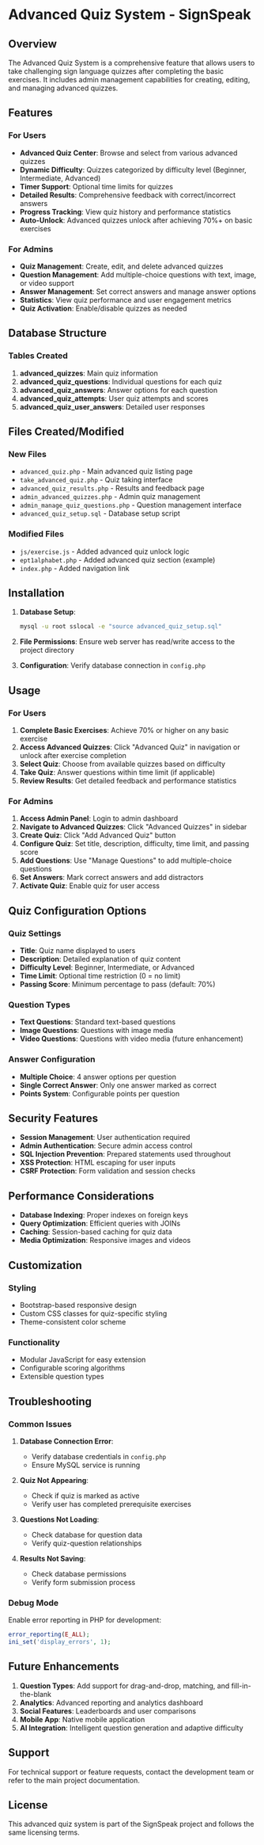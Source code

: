 # Advanced Quiz System - SignSpeak

## Overview

The Advanced Quiz System is a comprehensive feature that allows users to take challenging sign language quizzes after completing the basic exercises. It includes admin management capabilities for creating, editing, and managing advanced quizzes.

## Features

### For Users
- **Advanced Quiz Center**: Browse and select from various advanced quizzes
- **Dynamic Difficulty**: Quizzes categorized by difficulty level (Beginner, Intermediate, Advanced)
- **Timer Support**: Optional time limits for quizzes
- **Detailed Results**: Comprehensive feedback with correct/incorrect answers
- **Progress Tracking**: View quiz history and performance statistics
- **Auto-Unlock**: Advanced quizzes unlock after achieving 70%+ on basic exercises

### For Admins
- **Quiz Management**: Create, edit, and delete advanced quizzes
- **Question Management**: Add multiple-choice questions with text, image, or video support
- **Answer Management**: Set correct answers and manage answer options
- **Statistics**: View quiz performance and user engagement metrics
- **Quiz Activation**: Enable/disable quizzes as needed

## Database Structure

### Tables Created
1. **advanced_quizzes**: Main quiz information
2. **advanced_quiz_questions**: Individual questions for each quiz
3. **advanced_quiz_answers**: Answer options for each question
4. **advanced_quiz_attempts**: User quiz attempts and scores
5. **advanced_quiz_user_answers**: Detailed user responses

## Files Created/Modified

### New Files
- `advanced_quiz.php` - Main advanced quiz listing page
- `take_advanced_quiz.php` - Quiz taking interface
- `advanced_quiz_results.php` - Results and feedback page
- `admin_advanced_quizzes.php` - Admin quiz management
- `admin_manage_quiz_questions.php` - Question management interface
- `advanced_quiz_setup.sql` - Database setup script

### Modified Files
- `js/exercise.js` - Added advanced quiz unlock logic
- `ept1alphabet.php` - Added advanced quiz section (example)
- `index.php` - Added navigation link

## Installation

1. **Database Setup**:
   ```bash
   mysql -u root sslocal -e "source advanced_quiz_setup.sql"
   ```

2. **File Permissions**: Ensure web server has read/write access to the project directory

3. **Configuration**: Verify database connection in `config.php`

## Usage

### For Users

1. **Complete Basic Exercises**: Achieve 70% or higher on any basic exercise
2. **Access Advanced Quizzes**: Click "Advanced Quiz" in navigation or unlock after exercise completion
3. **Select Quiz**: Choose from available quizzes based on difficulty
4. **Take Quiz**: Answer questions within time limit (if applicable)
5. **Review Results**: Get detailed feedback and performance statistics

### For Admins

1. **Access Admin Panel**: Login to admin dashboard
2. **Navigate to Advanced Quizzes**: Click "Advanced Quizzes" in sidebar
3. **Create Quiz**: Click "Add Advanced Quiz" button
4. **Configure Quiz**: Set title, description, difficulty, time limit, and passing score
5. **Add Questions**: Use "Manage Questions" to add multiple-choice questions
6. **Set Answers**: Mark correct answers and add distractors
7. **Activate Quiz**: Enable quiz for user access

## Quiz Configuration Options

### Quiz Settings
- **Title**: Quiz name displayed to users
- **Description**: Detailed explanation of quiz content
- **Difficulty Level**: Beginner, Intermediate, or Advanced
- **Time Limit**: Optional time restriction (0 = no limit)
- **Passing Score**: Minimum percentage to pass (default: 70%)

### Question Types
- **Text Questions**: Standard text-based questions
- **Image Questions**: Questions with image media
- **Video Questions**: Questions with video media (future enhancement)

### Answer Configuration
- **Multiple Choice**: 4 answer options per question
- **Single Correct Answer**: Only one answer marked as correct
- **Points System**: Configurable points per question

## Security Features

- **Session Management**: User authentication required
- **Admin Authentication**: Secure admin access control
- **SQL Injection Prevention**: Prepared statements used throughout
- **XSS Protection**: HTML escaping for user inputs
- **CSRF Protection**: Form validation and session checks

## Performance Considerations

- **Database Indexing**: Proper indexes on foreign keys
- **Query Optimization**: Efficient queries with JOINs
- **Caching**: Session-based caching for quiz data
- **Media Optimization**: Responsive images and videos

## Customization

### Styling
- Bootstrap-based responsive design
- Custom CSS classes for quiz-specific styling
- Theme-consistent color scheme

### Functionality
- Modular JavaScript for easy extension
- Configurable scoring algorithms
- Extensible question types

## Troubleshooting

### Common Issues

1. **Database Connection Error**:
   - Verify database credentials in `config.php`
   - Ensure MySQL service is running

2. **Quiz Not Appearing**:
   - Check if quiz is marked as active
   - Verify user has completed prerequisite exercises

3. **Questions Not Loading**:
   - Check database for question data
   - Verify quiz-question relationships

4. **Results Not Saving**:
   - Check database permissions
   - Verify form submission process

### Debug Mode
Enable error reporting in PHP for development:
```php
error_reporting(E_ALL);
ini_set('display_errors', 1);
```

## Future Enhancements

1. **Question Types**: Add support for drag-and-drop, matching, and fill-in-the-blank
2. **Analytics**: Advanced reporting and analytics dashboard
3. **Social Features**: Leaderboards and user comparisons
4. **Mobile App**: Native mobile application
5. **AI Integration**: Intelligent question generation and adaptive difficulty

## Support

For technical support or feature requests, contact the development team or refer to the main project documentation.

## License

This advanced quiz system is part of the SignSpeak project and follows the same licensing terms. 